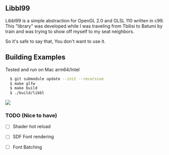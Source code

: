 ## Libbl99

Libbl99 is a simple abstraction for OpenGL 2.0 and GLSL 110 written in c99. This "library" was developed while I was traveling from Tbilisi to Batumi by train and was trying to show off myself to my seat neighbors.

So it's safe to say that, You don't want to use it.

## Building Examples
Tested and run on Mac arm64/Intel

```bash
  $ git submodule update --init --recursive
  $ make glfw
  $ make build
  $ ./build/libbl
```

<img src="https://github.com/dkvilo/libbl99/blob/master/preview.gif" />


### TODO (Nice to have)
- [ ] Shader hot reload
- [ ] SDF Font rendering
- [ ] Font Batching

